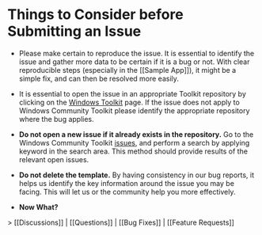 # Things to Consider before Submitting an Issue

* Please make certain to reproduce the issue. It is essential to identify the issue and gather more data to be certain if it is a bug or not. With clear reproducible steps (especially in the [[Sample App]]), it might be a simple fix, and can then be resolved more easily.

* It is essential to open the issue in an appropriate Toolkit repository by clicking on the [Windows Toolkit](https://github.com/windows-toolkit) page. If the issue does not apply to Windows Community Toolkit please identify the appropriate repository where the bug applies. 

* **Do not open a new issue if it already exists in the repository.** Go to the Windows Community Toolkit [issues](https://github.com/windows-toolkit/WindowsCommunityToolkit/issues), and perform a search by applying keyword in the search area. This method should provide results of the relevant open issues. 

* **Do not delete the template.** By having consistency in our bug reports, it helps us identify the key information around the issue you may be facing. This will let us or the community help you more effectively.

* **Now What?**

\> [[Discussions]] | [[Questions]] | [[Bug Fixes]] | [[Feature Requests]]
